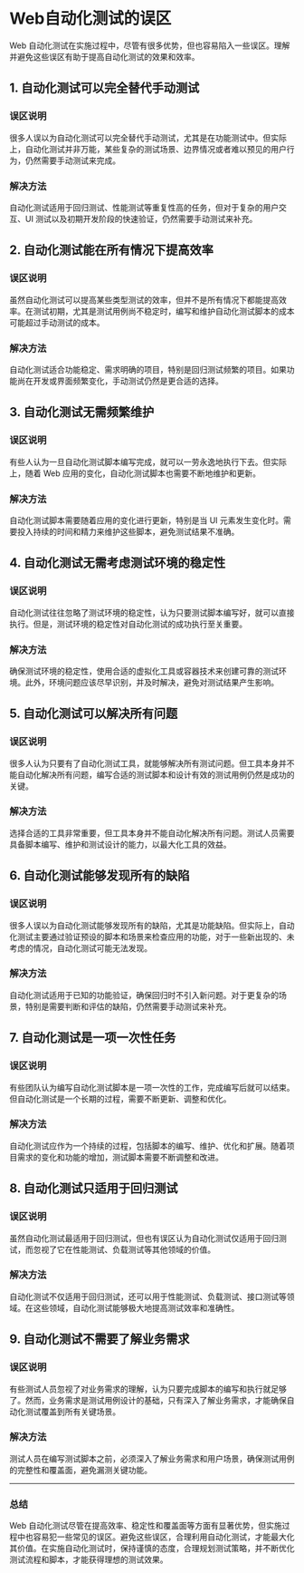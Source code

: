 # Web自动化测试的误区

Web 自动化测试在实施过程中，尽管有很多优势，但也容易陷入一些误区。理解并避免这些误区有助于提高自动化测试的效果和效率。

## 1. 自动化测试可以完全替代手动测试

### 误区说明
很多人误以为自动化测试可以完全替代手动测试，尤其是在功能测试中。但实际上，自动化测试并非万能，某些复杂的测试场景、边界情况或者难以预见的用户行为，仍然需要手动测试来完成。

### 解决方法
自动化测试适用于回归测试、性能测试等重复性高的任务，但对于复杂的用户交互、UI 测试以及初期开发阶段的快速验证，仍然需要手动测试来补充。

## 2. 自动化测试能在所有情况下提高效率

### 误区说明
虽然自动化测试可以提高某些类型测试的效率，但并不是所有情况下都能提高效率。在测试初期，尤其是测试用例尚不稳定时，编写和维护自动化测试脚本的成本可能超过手动测试的成本。

### 解决方法
自动化测试适合功能稳定、需求明确的项目，特别是回归测试频繁的项目。如果功能尚在开发或界面频繁变化，手动测试仍然是更合适的选择。

## 3. 自动化测试无需频繁维护

### 误区说明
有些人认为一旦自动化测试脚本编写完成，就可以一劳永逸地执行下去。但实际上，随着 Web 应用的变化，自动化测试脚本也需要不断地维护和更新。

### 解决方法
自动化测试脚本需要随着应用的变化进行更新，特别是当 UI 元素发生变化时。需要投入持续的时间和精力来维护这些脚本，避免测试结果不准确。

## 4. 自动化测试无需考虑测试环境的稳定性

### 误区说明
自动化测试往往忽略了测试环境的稳定性，认为只要测试脚本编写好，就可以直接执行。但是，测试环境的稳定性对自动化测试的成功执行至关重要。

### 解决方法
确保测试环境的稳定性，使用合适的虚拟化工具或容器技术来创建可靠的测试环境。此外，环境问题应该尽早识别，并及时解决，避免对测试结果产生影响。

## 5. 自动化测试可以解决所有问题

### 误区说明
很多人认为只要有了自动化测试工具，就能够解决所有测试问题。但工具本身并不能自动化解决所有问题，编写合适的测试脚本和设计有效的测试用例仍然是成功的关键。

### 解决方法
选择合适的工具非常重要，但工具本身并不能自动化解决所有问题。测试人员需要具备脚本编写、维护和测试设计的能力，以最大化工具的效益。

## 6. 自动化测试能够发现所有的缺陷

### 误区说明
很多人误以为自动化测试能够发现所有的缺陷，尤其是功能缺陷。但实际上，自动化测试主要通过验证预设的脚本和场景来检查应用的功能，对于一些新出现的、未考虑的情况，自动化测试可能无法发现。

### 解决方法
自动化测试适用于已知的功能验证，确保回归时不引入新问题。对于更复杂的场景，特别是需要判断和评估的缺陷，仍然需要手动测试来补充。

## 7. 自动化测试是一项一次性任务

### 误区说明
有些团队认为编写自动化测试脚本是一项一次性的工作，完成编写后就可以结束。但自动化测试是一个长期的过程，需要不断更新、调整和优化。

### 解决方法
自动化测试应作为一个持续的过程，包括脚本的编写、维护、优化和扩展。随着项目需求的变化和功能的增加，测试脚本需要不断调整和改进。

## 8. 自动化测试只适用于回归测试

### 误区说明
虽然自动化测试最适用于回归测试，但也有误区认为自动化测试仅适用于回归测试，而忽视了它在性能测试、负载测试等其他领域的价值。

### 解决方法
自动化测试不仅适用于回归测试，还可以用于性能测试、负载测试、接口测试等领域。在这些领域，自动化测试能够极大地提高测试效率和准确性。

## 9. 自动化测试不需要了解业务需求

### 误区说明
有些测试人员忽视了对业务需求的理解，认为只要完成脚本的编写和执行就足够了。然而，业务需求是测试用例设计的基础，只有深入了解业务需求，才能确保自动化测试覆盖到所有关键场景。

### 解决方法
测试人员在编写测试脚本之前，必须深入了解业务需求和用户场景，确保测试用例的完整性和覆盖面，避免漏测关键功能。

---

### 总结

Web 自动化测试尽管在提高效率、稳定性和覆盖面等方面有显著优势，但实施过程中也容易犯一些常见的误区。避免这些误区，合理利用自动化测试，才能最大化其价值。在实施自动化测试时，保持谨慎的态度，合理规划测试策略，并不断优化测试流程和脚本，才能获得理想的测试效果。
